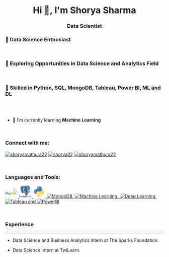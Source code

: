 <h1 align="center">Hi 👋, I'm Shorya Sharma</h1>
<h3 align="center">Data Scientist</h3>
<h3>🌟 Data Science Enthusiast</h3>
<br/>
<h3>🌟 Exploring Opportunities in Data Science and Analytics Field</h3> 
<br/>
<h3>🌟 Skilled in Python, SQL, MongoDB, Tableau, Power BI, ML and DL</h3>
<br/>
<br/>


- 🌱 I’m currently learning **Machine Learning**
<br/>

<h3 align="left">Connect with me:</h3>
<p align="left">
<a href="https://linkedin.com/in/shoryamathura22" target="blank"><img align="center" src="https://raw.githubusercontent.com/rahuldkjain/github-profile-readme-generator/master/src/images/icons/Social/linked-in-alt.svg" alt="shoryamathura22" height="30" width="40" /></a>
<a href="https://www.kaggle.com/shorya22" target="blank"><img align="center" src="https://raw.githubusercontent.com/rahuldkjain/github-profile-readme-generator/master/src/images/icons/Social/kaggle.svg" alt="shorya22" height="30" width="40" /></a>
<a href="https://www.hackerrank.com/shoryamathura22" target="blank"><img align="center" src="https://raw.githubusercontent.com/rahuldkjain/github-profile-readme-generator/master/src/images/icons/Social/hackerrank.svg" alt="shoryamathura22" height="30" width="40" /></a>
</p>

<br/>

<h3 align="left">Languages and Tools:</h3>
<p align="left">
  <a href="https://www.mysql.com/" target="_blank" rel="noreferrer">
    <img src="https://raw.githubusercontent.com/devicons/devicon/master/icons/mysql/mysql-original-wordmark.svg" alt="MySQL" width="40" height="40"/>
  </a>
  <a href="https://www.postgresql.org" target="_blank" rel="noreferrer">
    <img src="https://raw.githubusercontent.com/devicons/devicon/master/icons/postgresql/postgresql-original-wordmark.svg" alt="PostgreSQL" width="40" height="40"/>
  </a>
  <a href="https://www.python.org" target="_blank" rel="noreferrer">
    <img src="https://raw.githubusercontent.com/devicons/devicon/master/icons/python/python-original.svg" alt="Python" width="40" height="40"/>
  </a>
  <a href="https://www.mongodb.com/" target="_blank" rel="noreferrer">
    <img src="INSERT_MONGODB_ICON_URL_HERE" alt="MongoDB," width="40" height="40"/>
  </a>
  <a href="https://scikit-learn.org/stable/" target="_blank" rel="noreferrer">
    <img src="INSERT_MACHINE_LEARNING_ICON_URL_HERE" alt="Machine Learning," width="40" height="40"/>
  </a>
  <a href="https://www.tensorflow.org/" target="_blank" rel="noreferrer">
    <img src="INSERT_DEEP_LEARNING_ICON_URL_HERE" alt="Deep Learning," width="40" height="40"/>
  </a>
  <a href="https://www.tableau.com/" target="_blank" rel="noreferrer">
    <img src="INSERT_TABLEAU_ICON_URL_HERE" alt="Tableau and" width="40" height="40"/>
  </a>
  <a href="https://powerbi.microsoft.com/" target="_blank" rel="noreferrer">
    <img src="INSERT_POWERBI_ICON_URL_HERE" alt="PowerBI" width="40" height="40"/>
  </a>
</p>
<br/>

### Experience
<hr/>

- Data Science and Business Analytics Intern at The Sparks Foundation.

- Data Science Intern at TwiLearn.
